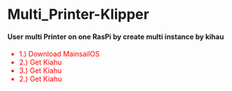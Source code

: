 # Multi_Printer-Klipper
<style>
    li{
      color:red;
    }
    
</style>


<h4> User multi Printer on one RasPi by create multi instance by kihau </h4>

<ul>
  <li> 1.) Download MainsailOS </li>
  <li> 2.) Get Kiahu </li> 
  <li> 3.) Get Kiahu </li>
  <li> 2.) Get Kiahu </li>
</ul>
